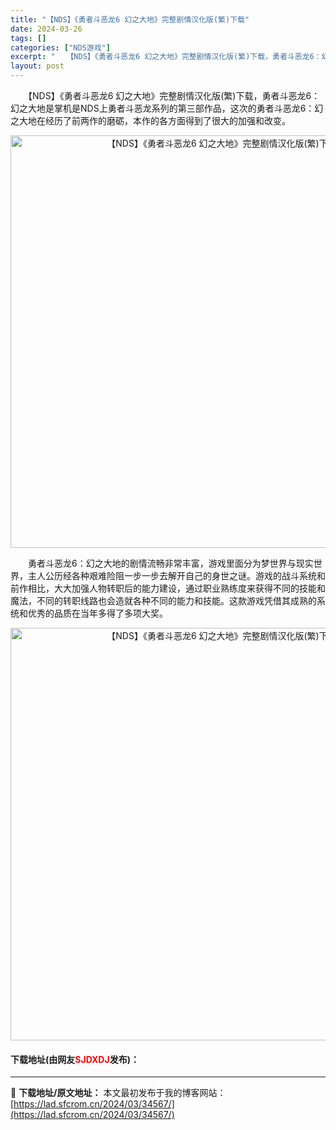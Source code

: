 ```yaml
---
title: "【NDS】《勇者斗恶龙6 幻之大地》完整剧情汉化版(繁)下载"
date: 2024-03-26
tags: []
categories: ["NDS游戏"]
excerpt: "　　【NDS】《勇者斗恶龙6 幻之大地》完整剧情汉化版(繁)下载，勇者斗恶龙6：幻之大地是掌机是NDS上勇者斗恶龙系列的第三部作品，这次的勇者斗恶龙6：幻之大地在经历了前两作的磨砺，本作的各方面得到了很大的加强和改变。 　　勇者斗恶龙6：幻之大地的剧情流畅非常丰富，游戏里面分为梦世界与现实世界，主人&hellip;"
layout: post
---
```


 <p>　　【NDS】《勇者斗恶龙6 幻之大地》完整剧情汉化版(繁)下载，勇者斗恶龙6：幻之大地是掌机是NDS上勇者斗恶龙系列的第三部作品，这次的勇者斗恶龙6：幻之大地在经历了前两作的磨砺，本作的各方面得到了很大的加强和改变。</p> <p align="center"><img align="" border="0" src="https://lad.sfcrom.cn/wp-content/uploads/2024/03/20240326_66022e5489b20.jpg" width="660" alt="【NDS】《勇者斗恶龙6 幻之大地》完整剧情汉化版(繁)下载" /></p> <p>　　勇者斗恶龙6：幻之大地的剧情流畅非常丰富，游戏里面分为梦世界与现实世界，主人公历经各种艰难险阻一步一步去解开自己的身世之谜。游戏的战斗系统和前作相比，大大加强人物转职后的能力建设，通过职业熟练度来获得不同的技能和魔法，不同的转职线路也会造就各种不同的能力和技能。这款游戏凭借其成熟的系统和优秀的品质在当年多得了多项大奖。</p> <p align="center"><img align="" border="0" src="https://lad.sfcrom.cn/wp-content/uploads/2024/03/20240326_66022e550bac2.jpg" width="660" alt="【NDS】《勇者斗恶龙6 幻之大地》完整剧情汉化版(繁)下载" /></p> <p><h4>下载地址(由网友<font color="red">SJDXDJ</font>发布)：</h4></p> 

---
📖 **下载地址/原文地址：** 本文最初发布于我的博客网站：[https://lad.sfcrom.cn/2024/03/34567/](https://lad.sfcrom.cn/2024/03/34567/)
